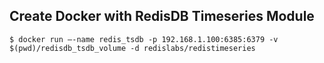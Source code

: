 

## Create Docker with RedisDB Timeseries Module

```
$ docker run —-name redis_tsdb -p 192.168.1.100:6385:6379 -v $(pwd)/redisdb_tsdb_volume -d redislabs/redistimeseries
```

